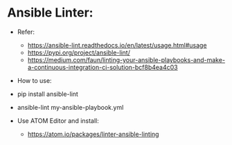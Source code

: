 # Ansible Linter:

 - Refer: 
   - https://ansible-lint.readthedocs.io/en/latest/usage.html#usage
   - https://pypi.org/project/ansible-lint/
   - https://medium.com/faun/linting-your-ansible-playbooks-and-make-a-continuous-integration-ci-solution-bcf8b4ea4c03
 -  How to use:
  - pip install ansible-lint
  - ansible-lint my-ansible-playbook.yml

 - Use ATOM Editor and install:
    - https://atom.io/packages/linter-ansible-linting
 
    
   
